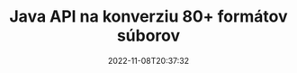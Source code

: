 ---
############################# Static ############################
layout: "product"
date: 2022-11-08T20:37:32
draft: false

product: "Conversion"
product_tag: "conversion"
platform: Java
platform_tag: java

############################# Head ############################
head_title: "Java API na konverziu dokumentov | Prevod obrázkov PDF Word Excel PPTX HTML"
head_description: "Java Document Conversion API. Prevod PDF Word DOC DOCX, tabuľky Excel PPT PPTX, HTML, PSD, MPT MPP, E-mail MSG EMLX, AutoCAD a obrazové formáty."

############################# Header ############################
title: "Java API na konverziu 80+ formátov súborov"
description: "Jednoduché API na integráciu funkcií konverzie dokumentov a obrázkov do aplikácií Java bez inštalácie akéhokoľvek externého softvéru."
button:
    enable: true
    icon: "fas fa-arrow-down"
    label: "Stiahnite si bezplatnú skúšobnú verziu"
    link: "https://downloads.groupdocs.com/conversion/java"

############################# SubMenu ############################
submenu:
    enable: true
    
    left:
        img_alt: "GroupDocs.Conversion for Java"
        image: "https://www.groupdocs.cloud/templates/groupdocs/images/product-logos/groupdocs-conversion-java.png"
        product: "GroupDocs.Conversion"
        platform: "Java"

    middle:
        button:
            # button loop
            - link: "#overview"
              text: "Prehľad"

            # button loop
            - link: "#features"
              text: "Vlastnosti"

            # button loop
            - link: "#support"
              text: "podpora"

            # button loop
            - link: "https://products.groupdocs.app/conversion"
              text: "Živá ukážka"

            # button loop
            - link: "https://purchase.groupdocs.com/pricing/conversion/java"
              text: "Stanovenie cien"

    right:
        link_download: "https://downloads.groupdocs.com/conversion"
        link_learn: "https://docs.groupdocs.com/conversion/java/"
        link_buy: "https://purchase.groupdocs.com"

############################# Overview ############################
overview:
    enable: true
    content: |
      GroupDocs.Conversion for Java kombinuje výkonnú sadu rozhraní API na konverziu dokumentov na zobrazenie obrázkov a formátov dokumentov vo vašich aplikáciách Java bez potreby inštalácie ďalšieho softvéru. Natívne rastruje dokumenty a konvertuje ich do formátu SVG+HTML+CSS, čím zvyšuje kvalitu prezerania dokumentov a zároveň poskytuje výstup s vysokou vernosťou textu. Pomocou rozhrania API na vykresľovanie dokumentov – rýchlo si prezerajte PDF, HTML, XML, Microsoft Office Word, pracovné hárky programu Excel, prezentácie v PowerPointe, e-maily programu Outlook, diagramy Visio, projekt, metasúbory, obrázky a rôzne ďalšie formáty súborov s ľahkosťou a menším rizikom programovania. Môže tiež zobraziť súbory chránené heslom a po vykreslení umožňuje získať reprezentáciu dokumentu ako HTML, obrázok alebo PDF. Naša knižnica na konverziu súborov je celkom prispôsobiteľná, pretože vám umožňuje zobraziť celý dokument alebo ho čiastočne vykresliť, aby sa proces urýchlil. Prostredníctvom GroupDocs.Conversion for Java API si môžete prezerať stránky, konkrétny rozsah buniek v tabuľkovom procesore alebo dokonca vykresliť jednotlivé vrstvy dokumentu vo formátoch, ako sú PDF a CAD.

      Rozhranie API GroupDocs.Conversion for Java vám umožňuje vykresľovať dokumenty s anotáciou alebo komentármi alebo bez nich pre podporované formáty súborov. Umožňuje vám tiež pridávať vlastné adresáre písiem a extrahovať základné informácie o dokumente, ako sú FileType, Extension, Name, PageCount atď.
    tabs:
      enable: true
      
      ## TAB ONE ##
      tab_one:
        description: |
          Nasleduje prehľad GroupDocs.Conversion for Java:
        
        right:
          enable: true
          icon: "fab fa-html5"
          title: "Prehľad"
          content: |
            * Automatická detekcia typu súboru
            * Konvertovať dokumenty
            * Prevod prezentácií
            * Prevod tabuliek
            * Prevod rastrových obrázkov
            * Prevod dokumentov PDF
            * Previesť iné formáty
            * Použite vodoznak
            * Zadajte heslo súboru
            * Prispôsobenie konverzie

      ## TAB TWO ##
      tab_two:
        description: |
          GroupDocs.Conversion for Java podporuje konverziu medzi všetkými populárnymi a bežne používanými [formátmi súborov dokumentov](https://docs.groupdocs.com/conversion/net/supported-document-formats/).

        left:
          enable: true
          table:
            # table loop
            - title: "Konvertovať z:"
              content: |
                * **Dokumenty**: DOC, DOCX, DOCM, DOT, DOTX, DOTM, RTF, TXT, ODT, OTT
                * **Tabuľky**: XLS, XLSX, XLSM, XLSB, CSV, XLS2003, ODS, TSV, XLT, XLTX, XLTM, XLAM, FODS, SXC
                * **Prezentácie**: PPT, PPTX, PPS, PPSX, ODP, POT, POTX, POTM, PPTM, PPSM, FODP
                * **Obrázky**: TIF, TIFF, JPG, JPEG, PNG, GIF, BMP, ICO, DIB, JPC, JPEG-LS, JPEG2000
                * **Prenosné**: PDF, XPS, OXPS, EPUB
                * **HTML**: HTM, HTML, MHTML
                * **Metasúbory**: EMZ, WMZ
                * **PhotoShop**: PSD
                * **Projekt**: MPP, MPT, MPX
                * **Outlook**: PST, OST
                * **E-mail**: MSG, EML, EMLX
                * **Diagramy**: VSD, VSDX, VSDM, VSS, VSSM, VST, VSTM, VSX, VTX, VDW, VDX, SVG, SVGZ
                * **AutoCAD**: DXF, DWG, DWF, STL, IFC, DWT
                * **PostScript**: EPS, PS, PSL, CGM
                * **CorelDRAW**: CDR, CMX
                * **Iné**: VCF, PLT, LGS, OTG, MD, AI, LOG

        right:
          enable: true
          table:
            # table loop
            - title: "Premeniť na:"
              content: |
                * **Dokumenty**: DOC, DOCX, DOCM, DOT, DOTX, DOTM, RTF, TXT, ODT, OTT
                * **Tabuľky**: XLS, XLSX, XLSM, XLSB, CSV, XLS2003, TSV, XLTX, ODS, XLAM, FODS, DIF, SXC
                * **Prezentácie**: PPT, PPTX, PPS, PPSX, ODP, POTX, POTM, PPTM, PPSM, FODP
                * **Obrázky**: TIF, TIFF, JPG, JPEG, PNG, GIF, BMP, ICO, JPEG2000
                * **Metasúbory**: EMF, WMF, EMZ, WMZ
                * **Schémy**: SVGZ
                * **Prenosné**: PDF, XPS
                * **HTML**: HTM, HTML, MHTML
                * **Iné**: MUDr

      ## TAB THREE ##
      tab_three:
        description: |
          GroupDocs.Conversion for Java podporuje nasledujúce operačné systémy, rámce a správcov balíkov:
      
        left:
          enable: true
          table:
            # table loop
            - icon: "fab fa-windows"
              title: "Operačné systémy"
              content: |
                Windows Desktop, Windows Server, Linux, MacOS

            # table loop
            - icon: "fas fa-code"
              title: "Podporované rámce"
              content: |
                Java runtime: J2SE 6.0 and above

        right:
          enable: true
          table:
            # table loop
            - icon: "fas fa-box"
              title: "Správca balíkov"
              content: |
                Maven

            # table loop
            - icon: "fas fa-tools"
              title: "Správca balíkov"
              content: |
                NetBeans, Intellij IDEA, Eclipse, etc.

############################# Features ############################
features:
    enable: true
    title: "Funkcie GroupDocs.Conversion for Java"

    feature:
      # feature loop
      - icon: "fas fa-copy"
        content: "Jednoduchá integrácia a licencovanie podľa meraní"

      # feature loop
      - icon: "fas fa-eye"
        content: "Nastavte predvolenú možnosť priblíženia pri prevode na slová, snímky alebo bunky"

      # feature loop
      - icon: "fas fa-bolt"
        content: "Konvertovať do/zo všetkých populárnych formátov rastrových obrázkov a priradiť obrázku DPI, výšku a šírku"
      
      # feature loop
      - icon: "fas fa-file-powerpoint"
        content: "Preveďte PDF a obrázok do odtieňov sivej a linearizujte dokument PDF pre web"

      # feature loop
      - icon: "fas fa-code"
        content: "Zadajte úroveň záložiek, úroveň nadpisu a rozšírenú úroveň v prevode Word do PDF/XPS"

      # feature loop
      - icon: "fas fa-cloud"
        content: "Nakonfigurujte a umiestnite vodoznak do konvertovaného dokumentu ako pozadie na zobrazenie za textom"

      # feature loop
      - icon: "fas fa-remove-format"
        content: "Vykresliť hlavičku e-mailu počas prevodu z e-mailu"

      # feature loop
      - icon: "fas fa-comment-slash"
        content: "Nastaviť vlastné adresáre písiem a explicitne načítať/nahradiť písmo počas konverzie dokumentu"

      # feature loop
      - icon: "fas fa-location-arrow"
        content: "Nastavte predvolené písmo na nahradenie chýbajúcich písem pre konverziu dokumentov, snímok a tabuliek"

      # feature loop
      - icon: "fas fa-border-all"
        content: ""

      # feature loop
      - icon: "fas fa-wrench"
        content: "Konvertujte hárok pomocou mriežok a odstráňte komentáre zo snímok počas konverzie"

      # feature loop
      - icon: "fas fa-columns"
        content: "Previesť konkrétne strany dokumentu ako formát PDF a previesť špecifický rozsah buniek v tabuľkových procesoroch"

      # feature loop
      - icon: "fas fa-file-word"
        content: "Zobraziť skryté hárky a preskočiť prázdne riadky a stĺpce pri konverzii tabuliek"

      # feature loop
      - icon: "fas fa-envelope"
        content: "Spočítajte celkový počet strán dokumentu a počas konverzie nastavte heslo na nechránený dokument"

      # feature loop
      - icon: "fas fa-print"
        content: "Možnosť odstrániť anotácie a vložené súbory z PDF"

      # feature loop
      - icon: "fas fa-file-archive"
        content: "Pri prevode do HTML vytvorte značkovanie vyhovujúce HTML 5"

      # feature loop
      - icon: "fas fa-lock"
        content: "Automaticky rozpoznať typ zdroja a vrátiť všetky možné konverzie pri konverzii zo streamu"

      # feature loop
      - icon: "fas fa-file-code"
        content: "Možnosť vrátiť každú stránku v samostatnom streame pri prevode do PDF alebo HTML"
      
      # feature loop
      - icon: "fas fa-fill-drip"
        content: "Zobraziť/skryť značky, komentáre a sledovať zmeny pri prevode z programu Word"

      # feature loop
      - icon: "fas fa-file-excel"
        content: "Konverzia DOCX na Tiff G3 s možnosťou tieňovania"

      # feature loop
      - icon: "fas fa-heading"
        content: "Konvertovať špecifické rozloženia pri prevode z dokumentu CAD"

      # feature loop
      - icon: "fas fa-project-diagram"
        content: "Automatické pomenovanie pri ukladaní konvertovaného dokumentu do súboru"

      # feature loop
      - icon: "fas fa-cube"
        content: "Metered Licensing Podporované fakturovanie na základe použitia API"

      # feature loop
      - icon: "fab fa-uncharted"
        content: "Prevod diagramov do formátov súborov na spracovanie textu"
      
      # feature loop
      - icon: "fab fa-uncharted"
        content: "Pridajte čísla strán pri prevode HTML na textový dokument"

      # feature loop
      - icon: "fab fa-uncharted"
        content: "Konvertujte dokumenty XML do ľubovoľného formátu bez transformácie"

      # feature loop
      - icon: "fab fa-uncharted"
        content: "Monitorujte priebeh konverzie súboru (začiatok, koniec) priamo z aplikácie na strane klienta"

    more_feature:
      # more_feature_loop
      - title: "Jednoduchá konverzia formátu dokumentu pomocou Java"
        content: |
          Pomocou rozhrania API GroupDocs.Conversion for Java môžete konvertovať formát súboru veľkého množstva typov dokumentov. Tu sa zobrazí niekoľko riadkov kódu na vykonanie základnej konverzie dokumentov pomocou jazyka Java.  
            
          {features.more_feature.step1} 
          {features.more_feature.step2} 
          {features.more_feature.step3} 
            
          ```java    
           // Načítať zdrojový súbor DOCX na konverziu
          Converter converter = new Converter("input.docx");
          // Pripravte možnosti konverzie pre cieľový formát PDF
          ConvertOptions convertOptions = new FileType().fromExtension("pdf").getConvertOptions();
          // Konvertovať do formátu PDF
          converter.convert("output.pdf", convertOptions);
          ```
            
      # more_feature_loop
      - title: "Prečítajte si dokument z adresy URL alebo cesty na konverziu"
        content: "Pomocou GroupDocs.Conversion for Java API môžete čítať vstupný dokument z cesty k súboru, ako aj z adresy URL. Výstupný dokument môžete uložiť ako súbor alebo odoslať výstup priamo do prúdu."

      # more_feature_loop
      - title: "Komplexná technická podpora"
        content: |
          GroupDocs.Conversion for Java je jednoduché a praktické rozhranie API, ktoré môžete veľmi jednoducho integrovať do svojich aplikácií založených na jazyku Java. Aby sme vás však mohli rýchlo spustiť, poskytujeme tiež jednoduché ukážky kódu a komplexnú dokumentáciu API.  
            
          * PdfA_1A
          * PdfA_1B
          * PdfA_2A
          * PdfA_3A
          * PdfA_2B
          * PdfA_2U
          * PdfA_3B
          * PdfA_3U
          * v1_3
          * v1_4
          * v1_5
          * v1_6
          * v1_7
          * PdfX_1A
          * PdfX3

############################# Support ############################
support:
    enable: true

############################# Solutions ############################
solutions:
    enable: true
    title: "GroupDocs.Conversion ponúka rozhrania API na konverziu dokumentov pre ďalšie populárne vývojové prostredia"

    solution:
        # solution loop
        - img_alt: "GroupDocs.Conversion for .NET"
          image: "https://www.groupdocs.cloud/templates/groupdocs/images/product-logos/groupdocs-conversion-net.png"
          product: "GroupDocs.Conversion"
          platform: ".NET"
          link: "/conversion/net/"

############################# Back to top ###############################
back_to_top:
  enable: true
---